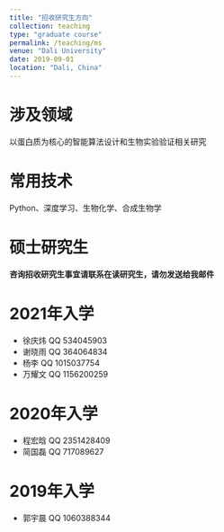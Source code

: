 ```yaml
---
title: "招收研究生方向"
collection: teaching
type: "graduate course"
permalink: /teaching/ms
venue: "Dali University"
date: 2019-09-01
location: "Dali, China"
---
```


涉及领域
======

以蛋白质为核心的智能算法设计和生物实验验证相关研究

常用技术
======
Python、深度学习、生物化学、合成生物学

硕士研究生
======

**咨询招收研究生事宜请联系在读研究生，请勿发送给我邮件**

2021年入学
====
  * 徐庆炜 QQ 534045903
  * 谢晓雨 QQ 364064834
  * 杨李 QQ 1015037754
  * 万耀文 QQ 1156200259

2020年入学
====
  * 程宏晗 QQ 2351428409
  * 简国磊 QQ 717089627

2019年入学
====
  * 郭宇晨 QQ 1060388344